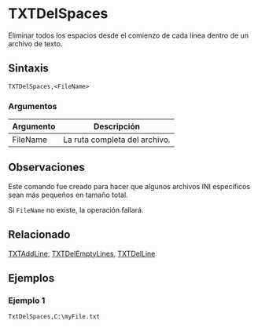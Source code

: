 # TXTDelSpaces

Eliminar todos los espacios desde el comienzo de cada línea dentro de un archivo de texto.

## Sintaxis

```pebakery
TXTDelSpaces,<FileName>
```

### Argumentos

| Argumento | Descripción |
| --- | --- |
| FileName | La ruta completa del archivo. |

## Observaciones

Este comando fue creado para hacer que algunos archivos INI específicos sean más pequeños en tamaño total.

Si `FileName` no existe, la operación fallará.

## Relacionado

[TXTAddLine](./TXTAddLine.md), [TXTDelEmptyLines](./TXTDelEmptyLines.md), [TXTDelLine](./TXTDelLine.md)

## Ejemplos

### Ejemplo 1

```pebakery
TxtDelSpaces,C:\myFile.txt
```

